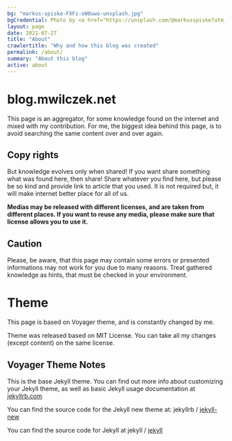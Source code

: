 ```yaml
---
bg: "markus-spiske-FXFz-sW0uwo-unsplash.jpg"
bgCredential: Photo by <a href="https://unsplash.com/@markusspiske?utm_source=unsplash&utm_medium=referral&utm_content=creditCopyText">Markus Spiske</a> on <a href="https://unsplash.com/?utm_source=unsplash&utm_medium=referral&utm_content=creditCopyText">Unsplash</a>
layout: page
date: 2021-07-27
title: "About"
crawlertitle: "Why and how this blog was created"
permalink: /about/
summary: "About this blog"
active: about
---
```


# blog.mwilczek.net

This page is an aggregator, for some knowledge found on the internet and mixed with my contribution.
For me, the biggest idea behind this page, is to avoid searching the same content over and over again.

## Copy rights

But knowledge evolves only when shared! If you want share something what was found here, then share!
Share whatever you find here, but please be so kind and provide link to article that you used.
It is not required but, it will make internet better place for all of us.

**Medias may be released with different licenses, and are taken from different places.
If you want to reuse any media, please make sure that license allows you to use it.**

## Caution

Please, be aware, that this page may contain some errors or presented informations may not work for you due to many reasons.
Treat gathered knowledge as hints, that must be checked in your environment.

# Theme

This page is based on Voyager theme, and is constantly changed by me.

Theme was released based on MIT License. You can take all my changes (except content) on the same license.

## Voyager Theme Notes

This is the base Jekyll theme. You can find out more info about customizing your Jekyll theme, as well as basic Jekyll usage documentation at [jekyllrb.com](http://jekyllrb.com/)

You can find the source code for the Jekyll new theme at:
jekyllrb /
[jekyll-new](https://github.com/jglovier/jekyll-new)

You can find the source code for Jekyll at
jekyll /
[jekyll](https://github.com/jekyll/jekyll)
